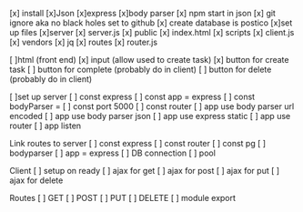 
[x] install
	[x]Json
	[x]express
	[x]body parser
	[x] npm start in json
    [x] git ignore aka no black holes set to github
    [x] create database is postico
	[x]set up files 
		[x]server
			[x] server.js 
			[x] public
                [x] index.html
				[x] scripts
					[x] client.js 
				[x] vendors 
					[x] jq
			[x] routes
				[x] router.js

[ ]html (front end)
	[x] input (allow used to create task)
    [x] button for create task
 	[ ] button for complete (probably do in client)
	[ ] button for delete (probably do in client)

[ ]set up server
	[ ] const express
	[ ] const app = express
	[ ] const bodyParser = 
	[ ] const port 5000
	[ ] const router
	[ ] app use body parser url encoded
	[ ] app use body parser json
	[ ] app use express static
	[ ] app use router
	[ ] app listen

Link routes to server
	[ ] const express
	[ ] const router
	[ ] const pg
	[ ] bodyparser
	[ ] app = express
	[ ] DB connection
    [ ] pool

Client 
	[ ] setup on ready
	[ ] ajax for get
	[ ] ajax for post
	[ ] ajax for put
	[ ] ajax for delete

Routes
    [ ] GET
    [ ] POST
    [ ] PUT
    [ ] DELETE
    [ ] module export